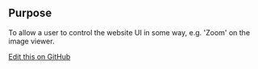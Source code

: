 ## Purpose
To allow a user to control the website UI in some way, e.g. 'Zoom' on the image viewer.

[Edit this on GitHub](https://github.com/wellcometrust/wellcomecollection.org/edit/master/common/views/components/Buttons/Control/README.md)
